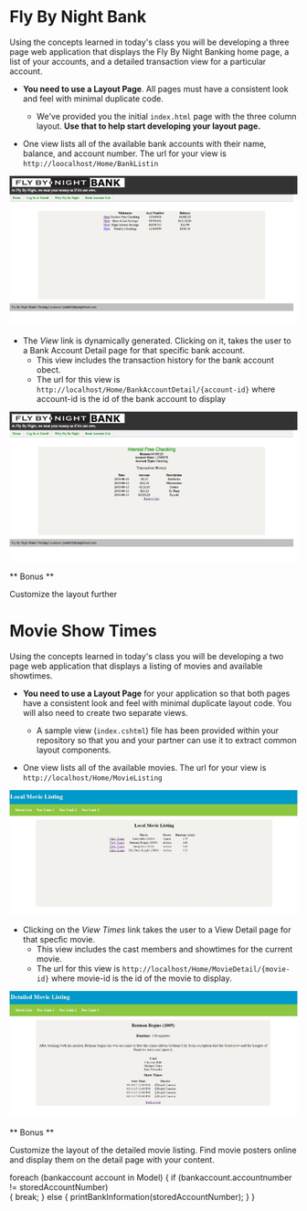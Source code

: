 # Fly By Night Bank

Using the concepts learned in today's class you will be developing a three page web application that displays
the Fly By Night Banking home page, a list of your accounts, and a detailed transaction view for a particular account.

* **You need to use a Layout Page**. All pages must have a consistent look and feel with minimal duplicate code. 
    * We've provided you the initial `index.html` page with the three column layout. **Use that to help start developing your layout page.**
   
* One view lists all of the available bank accounts with their name, balance, and account number. The url for your view is `http://loocalhost/Home/BankListin`

![Bank Account Listing](bank-account-listing.png)

* The *View* link is dynamically generated. Clicking on it, takes the user to a Bank Account Detail page for that specific bank account.
    * This view includes the transaction history for the bank account obect.
    * The url for this view is `http://localhost/Home/BankAccountDetail/{account-id}` where account-id is the id of the bank account to display 

![Bank Detail Listing](bank-detail-listing.png)

** Bonus **

Customize the layout further

# Movie Show Times

Using the concepts learned in today's class you will be developing a two page web application that displays
a listing of movies and available showtimes.

* **You need to use a Layout Page** for your application so that both pages have a consistent look and feel with
minimal duplicate layout code. You will also need to create two separate views.
    * A sample view (`index.cshtml`) file has been provided within your repository so that you and your partner can use it to extract common layout components.

* One view lists all of the available movies. The url for your view is `http://localhost/Home/MovieListing`    

![Movie Listing](movie-listing.jpg)

* Clicking on the *View Times* link takes the user to a View Detail page for that specfic movie. 
    * This view includes the cast members and showtimes for the current movie. 
    * The url for this view is `http://localhost/Home/MovieDetail/{movie-id}` where movie-id is the id of the movie to display.

![Detailed Movie Listing](detailed-movie-listing.jpg)

** Bonus **

Customize the layout of the detailed movie listing. Find movie posters online and display them on the detail page with your content. 










foreach (bankaccount account in Model) 
{
	if (bankaccount.accountnumber != storedAccountNumber)	
	{
		break;
	}
	else 
	{
		printBankInformation(storedAccountNumber);
	}
}